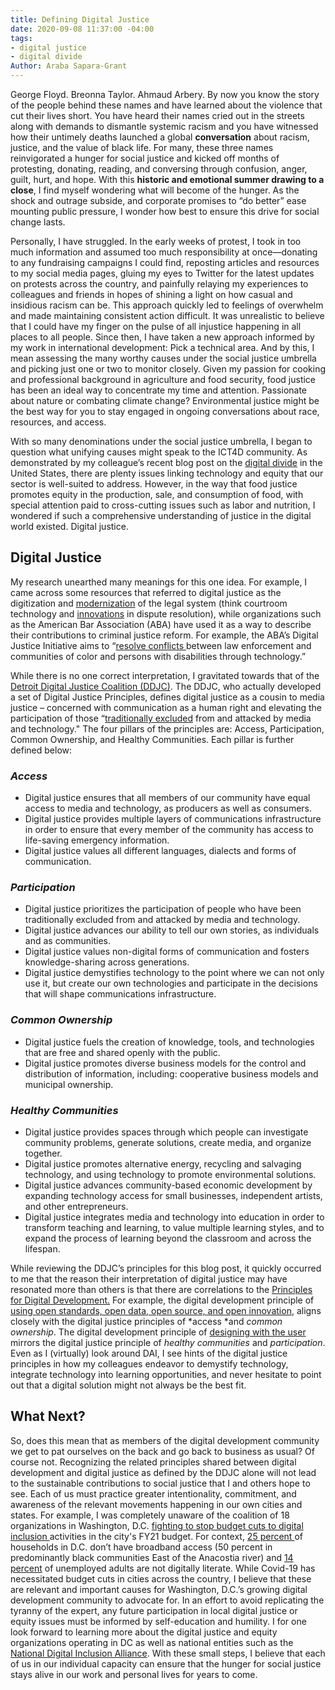 ```yaml
---
title: Defining Digital Justice
date: 2020-09-08 11:37:00 -04:00
tags:
- digital justice
- digital divide
Author: Araba Sapara-Grant
---
```


George Floyd. Breonna Taylor. Ahmaud Arbery. By now you know the story of the people behind these names and have learned about the violence that cut their lives short. You have heard their names cried out in the streets along with demands to dismantle systemic racism and you have witnessed how their untimely deaths launched a global **conversation** about racism, justice, and the value of black life. For many, these three names reinvigorated a hunger for social justice and kicked off months of protesting, donating, reading, and conversing through confusion, anger, guilt, hurt, and hope. With this **historic and emotional summer drawing to a close**, I find myself wondering what will become of the hunger. As the shock and outrage subside, and corporate promises to “do better” ease mounting public pressure, I wonder how best to ensure this drive for social change lasts.

Personally, I have struggled. In the early weeks of protest, I took in too much information and assumed too much responsibility at once—donating to any fundraising campaigns I could find, reposting articles and resources to my social media pages, gluing my eyes to Twitter for the latest updates on protests across the country, and painfully relaying my experiences to colleagues and friends in hopes of shining a light on how casual and insidious racism can be. This approach quickly led to feelings of overwhelm and made maintaining consistent action difficult. It was unrealistic to believe that I could have my finger on the pulse of all injustice happening in all places to all people. Since then, I have taken a new approach informed by my work in international development: Pick a technical area. And by this, I mean assessing the many worthy causes under the social justice umbrella and picking just one or two to monitor closely. Given my passion for cooking and professional background in agriculture and food security, food justice has been an ideal way to concentrate my time and attention. Passionate about nature or combating climate change? Environmental justice might be the best way for you to stay engaged in ongoing conversations about race, resources, and access.

With so many denominations under the social justice umbrella, I began to question what unifying causes might speak to the ICT4D community. As demonstrated by my colleague’s recent blog post on the [digital divide](https://dai-global-digital.com/covid-19.html) in the United States, there are plenty issues linking technology and equity that our sector is well-suited to address. However, in the way that food justice promotes equity in the production, sale, and consumption of food, with special attention paid to cross-cutting issues such as labor and nutrition, I wondered if such a comprehensive understanding of justice in the digital world existed. Digital justice.

## **Digital Justice**

My research unearthed many meanings for this one idea. For example, I came across some resources that referred to digital justice as the digitization and [modernization](https://onlinelibrary.wiley.com/doi/abs/10.1111/1468-2230.12300) of the legal system (think courtroom technology and [innovations](https://papers.ssrn.com/sol3/papers.cfm?abstract_id=3508311) in dispute resolution), while organizations such as the American Bar Association (ABA) have used it as a way to describe their contributions to criminal justice reform. For example, the ABA’s Digital Justice Initiative aims to “[resolve conflicts ](https://www.americanbar.org/groups/diversity/racial_ethnic_justice/projects/digital-justice-initiative/)between law enforcement and communities of color and persons with disabilities through technology.”

While there is no one correct interpretation, I gravitated towards that of the [Detroit Digital Justice Coalition (DDJC)](http://detroitdjc.org/about/story/). The DDJC, who actually developed a set of Digital Justice Principles, defines digital justice as a cousin to media justice – concerned with communication as a human right and elevating the participation of those “[traditionally excluded](https://nfcb.org/basics-of-digital-justice/) from and attacked by media and technology." The four pillars of the principles are: Access, Participation, Common Ownership, and Healthy Communities. Each pillar is further defined below:

### ***Access***

* Digital justice ensures that all members of our community have equal access to media and technology, as producers as well as consumers.
* Digital justice provides multiple layers of communications infrastructure in order to ensure that every member of the community has access to life-saving emergency information.
* Digital justice values all different languages, dialects and forms of communication.

### ***Participation***

* Digital justice prioritizes the participation of people who have been traditionally excluded from and attacked by media and technology.
* Digital justice advances our ability to tell our own stories, as individuals and as communities.
* Digital justice values non-digital forms of communication and fosters knowledge-sharing across generations.
* Digital justice demystifies technology to the point where we can not only use it, but create our own technologies and participate in the decisions that will shape communications infrastructure.

### ***Common Ownership***

* Digital justice fuels the creation of knowledge, tools, and technologies that are free and shared openly with the public.
* Digital justice promotes diverse business models for the control and distribution of information, including: cooperative business models and municipal ownership.

### ***Healthy Communities***

* Digital justice provides spaces through which people can investigate community problems, generate solutions, create media, and organize together.
* Digital justice promotes alternative energy, recycling and salvaging technology, and using technology to promote environmental solutions.
* Digital justice advances community-based economic development by expanding technology access for small businesses, independent artists, and other entrepreneurs.
* Digital justice integrates media and technology into education in order to transform teaching and learning, to value multiple learning styles, and to expand the process of learning beyond the classroom and across the lifespan.

While reviewing the DDJC’s principles for this blog post, it quickly occurred to me that the reason their interpretation of digital justice may have resonated more than others is that there are correlations to the [Principles for Digital Development.](https://digitalprinciples.org/) For example, the digital development principle of [using open standards, open data, open source, and open innovation](https://digitalprinciples.org/principle/use-open-standards-open-data-open-source-and-open-innovation/), aligns closely with the digital justice principles of \*access \*and *common ownership*. The digital development principle of [designing with the user](https://digitalprinciples.org/principle/design-with-the-user/) mirrors the digital justice principle of *healthy communities* and *participation*. Even as I (virtually) look around DAI, I see hints of the digital justice principles in how my colleagues endeavor to demystify technology, integrate technology into learning opportunities, and never hesitate to point out that a digital solution might not always be the best fit.

## **What Next?**

So, does this mean that as members of the digital development community we get to pat ourselves on the back and go back to business as usual? Of course not. Recognizing the related principles shared between digital development and digital justice as defined by the DDJC alone will not lead to the sustainable contributions to social justice that I and others hope to see. Each of us must practice greater intentionality, commitment, and awareness of the relevant movements happening in our own cities and states. For example, I was completely unaware of the coalition of 18 organizations in Washington, D.C. [fighting to stop budget cuts to digital inclusion ](https://byteback.org/an-open-letter-to-dc-on-digital-equity-from-18-orgs/)activities in the city's FY21 budget. For context, [25 percent ](https://connect.dc.gov/page/fact-sheet)of households in D.C. don’t have broadband access (50 percent in predominantly black communities East of the Anacostia river) and [14 percent](https://nces.ed.gov/pubs2018/2018161.pdf) of unemployed adults are not digitally literate. While Covid-19 has necessitated budget cuts in cities across the country, I believe that these are relevant and important causes for Washington, D.C.’s growing digital development community to advocate for. In an effort to avoid replicating the tyranny of the expert, any future participation in local digital justice or equity issues must be informed by self-education and humility. I for one look forward to learning more about the digital justice and equity organizations operating in DC as well as national entities such as the [National Digital Inclusion Alliance](https://www.digitalinclusion.org/). With these small steps, I believe that each of us in our individual capacity can ensure that the hunger for social justice stays alive in our work and personal lives for years to come.